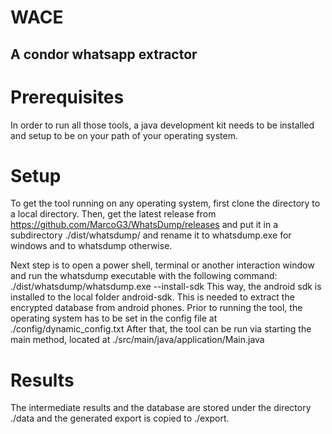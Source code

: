 # WACE
## A condor whatsapp extractor

# Prerequisites
In order to run all those tools, a java development kit needs to be installed and setup to be on your path of your operating system.

# Setup
To get the tool running on any operating system, first clone the directory to a local directory. Then, get the latest release from 
https://github.com/MarcoG3/WhatsDump/releases and put it in a subdirectory ./dist/whatsdump/ and rename it to whatsdump.exe for windows and to whatsdump otherwise.

Next step is to open a power shell, terminal or another interaction window and run the whatsdump executable with the following command: ./dist/whatsdump/whatsdump.exe --install-sdk
This way, the android sdk is installed to the local folder android-sdk. This is needed to extract the encrypted database from android phones. Prior to running the tool, the operating system has to be set in the config file at ./config/dynamic_config.txt
After that, the tool can be run via starting the main method, located at ./src/main/java/application/Main.java

# Results
The intermediate results and the database are stored under the directory ./data and the generated export is copied to ./export.
